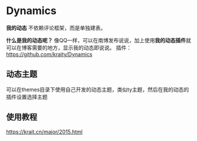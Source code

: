 # Dynamics

**我的动态** 不依赖评论框架，而是单独建表。

**什么是我的动态呢？**
像QQ一样，可以在南博发布说说，加上使用**我的动态插件**就可以在博客需要的地方，显示我的动态即说说。
插件：https://github.com/kraity/Dynamics

## 动态主题
可以在themes目录下使用自己开发的动态主题，类似ty主题，然后在我的动态的插件设置选择主题

## 使用教程
https://krait.cn/major/2015.html
